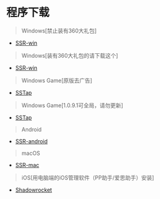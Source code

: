 # 程序下载

> Windows[禁止装有360大礼包]

- [SSR-win](https://github.com/marisn2017/marisn2017.github.io/releases/download/V1.0/ssr-win.7z)

> Windows[装有360大礼包的请下载这个]

- [SSR-win](https://github.com/marisn2017/marisn2017.github.io/releases/download/V1.0/ShadowsocksR-win-4.9.2.zip)

> Windows Game[原版去广告]

- [SSTap](https://github.com/marisn2017/marisn2017.github.io/releases/download/V1.0/SSTap.zip)

> Windows Game[1.0.9.1可全局，请勿更新]

- [SSTap](https://github.com/marisn2017/marisn2017.github.io/releases/download/V1.0/Sstap1.0.9.1.7z)

> Android

- [SSR-android](https://github.com/marisn2017/marisn2017.github.io/releases/download/V1.0/ssr-android.apk)

> macOS

- [SSR-mac](https://github.com/marisn2017/marisn2017.github.io/releases/download/V1.0/ssr-mac.dmg)

> iOS[用电脑端的iOS管理软件（PP助手/爱思助手）安装]

- [Shadowrocket](https://github.com/marisn2017/marisn2017.github.io/releases/download/V1.0/rocket-PP.ipa)